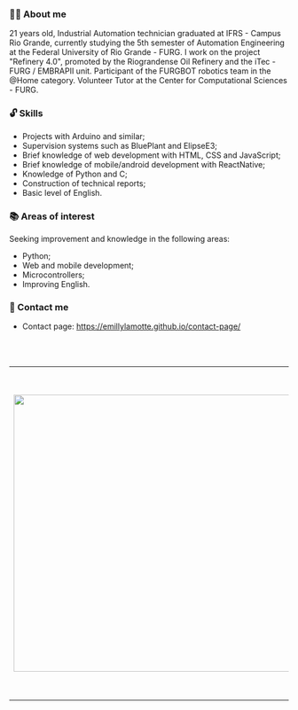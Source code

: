 ### 🙋🏻 About me 

  21 years old, Industrial Automation technician graduated at IFRS - Campus Rio Grande, currently studying the 5th semester of Automation Engineering at the Federal University of Rio Grande - FURG. I work on the project "Refinery 4.0", promoted by the Riograndense Oil Refinery and the iTec - FURG / EMBRAPII unit. Participant of the FURGBOT robotics team in the @Home category. Volunteer Tutor at the Center for Computational Sciences - FURG.
### 🔓 Skills
- Projects with Arduino and similar;
- Supervision systems such as BluePlant and ElipseE3;
- Brief knowledge of web development with HTML, CSS and JavaScript;
- Brief knowledge of mobile/android development with ReactNative;
- Knowledge of Python and C;
- Construction of technical reports;
- Basic level of English.
### 📚 Areas of interest 
Seeking improvement and knowledge in the following areas:<br>
- Python;
- Web and mobile development;
- Microcontrollers;
- Improving English.
 ### 📧 Contact me 
 - Contact page: https://emillylamotte.github.io/contact-page/

<br>
<br>
<center>
<table>
    <tr>
        <td><img width="500px" align="left" src="https://github-readme-stats.vercel.app/api/top-langs/?username=emillylamotte&hide=html&layout=compact&theme=buefy" /></td>
        <td><img width="595px" align="left" src="https://github-readme-stats.vercel.app/api?username=emillylamotte&theme=buefy"/></td>
    </tr>   
</table>
</center>  

